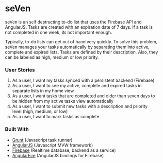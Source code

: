 <h1>seVen</h1>

<p>seVen is an self destructing to-do list that uses the Firebase API and AngularJS. Tasks are created with an expiration date of 7 days. If a task is not completed in one week, its not important enough.</p>

<p>Typically, to-do lists can get out of hand very quickly. To solve this problem, seVen manages your tasks automatically by separating them into active, complete and expired lists. Tasks are defined by their description. Also, they can be labeled as high, medium or low priority.</p>

<h3>User Stories</h3>

1. As a user, I want my tasks synced with a persistent backend (Firebase)
2. As a user, I want to see my active, complete and expired tasks in separate lists in my home view
3. As a user, I want tasks that are completed and older than seven days to be hidden from my active tasks view automatically
4. As a user, I want to submit new tasks with a description and priority level (high, medium, or low)
5. As a user, I want to mark tasks as complete

<h3>Built With</h3>

<ul>
    <li><a href="http://gruntjs.com/">Grunt</a> (Javascript task runner)</li>
    <li><a href="https://angularjs.org/">AngularJS</a> (Javascript MVW framework)</li>
    <li><a href="https://www.firebase.com/">Firebase</a> (Realtime database, backend as a service)</li>
    <li><a href="https://www.firebase.com/docs/web/libraries/angular/">AngularFire</a> (AngularJS bindings for Firebase)</li>
</ul>